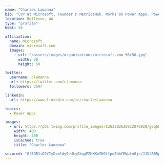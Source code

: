 ```yaml
---
name: "Charles Lamanna"
bio: "CVP at Microsoft, Founder @ MetricsHub. Works on Power Apps, Power Automate, Power Virtual Agent, Common Data Service and Dynamics 365."
location: Bellevue, WA
type: "profile"
heat: 50

affiliation:
  name: Microsoft
  domain: microsoft.com
  images:
    - url: "/assets/images/organizations/microsoft.com-50x50.jpg"
      width: 50
      height: 50

twitter:
  username: clamanna
  url: https://twitter.com/clamanna
  followers: 3597

linkedin:
  url: https://www.linkedin.com/in/charleslamanna

topics:
  - Power Apps

images:
  - url: https://pbs.twimg.com/profile_images/1263202626922876928/g6qGbHZ-_400x400.jpg
    width: 400
    height: 400
    isCached: true
    title: "Charles Lamanna"

secured: "Gf5GR1iO2YIyDzm1dy9edLyGkqgF2HXKnIN9tfpm7hhCEWptn8je/JJXlB05pcyUqYz9K1Jbe8elZdIk16NKtdR6iVQlGQ52sX/AmmC7cG7zRYGb1t3blx7wQLLeLNuR+BkM0Va2U3eiX7ILG4nzyzItafcFfzeZoLPVflL1vXLp2IB6/KfP0wuxLwVglfC271jeeBIA7gYwXtz6hd0aOoQG0qy6drMEZp/2cozqIkCzxhSl0mRFbpXgltQ507f5TvsW+xJWhzIAof0W4os1uIWILv+X7h0r3kO+DULie9SrHSNpMVq3T2A9NsruyZRPlJf/CS4kHw3RloydrLttnkqaCJ6hTNbE/wxsRV1KtUQndwWHsW+OpgXqw9N9qvQBtsVTKz/Snkc3T7wcV48dMXZY7ahjE9rmEu7OG1JRMWs=;7NRMuji2/3Uz6+un/Nrg/w=="
---
```


